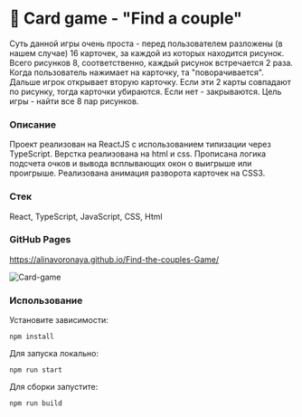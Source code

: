 # 🚀 Card game - "Find a couple"
Суть данной игры очень проста - перед пользователем разложены (в нашем случае) 16 карточек, за каждой из которых находится рисунок. Всего рисунков 8, соответственно, каждый рисунок встречается 2 раза.
Когда пользователь нажимает на карточку, та "поворачивается". Дальше игрок открывает вторую карточку. Если эти 2 карты совпадают по рисунку, тогда карточки убираются. Если нет - закрываются. Цель игры - найти все 8 пар рисунков.

### Описание
Проект реализован на ReactJS с использованием типизации через TypeScript. Верстка реализована на  html и css. Прописана логика подсчета очков и вывода всплывающих окон о выигрыше или проигрыше. Реализована анимация разворота карточек на CSS3.

### Стек
React, TypeScript, JavaScript, CSS, Html

### GitHub Pages
https://alinavoronaya.github.io/Find-the-couples-Game/

![Card-game](https://user-images.githubusercontent.com/87168061/195990369-b26eac9e-9ef0-4537-95aa-30060f78902f.png)

### Использование

Установите зависимости:
```
npm install
```
Для запуска локально:
```
npm run start
```
Для сборки запустите:
```
npm run build
```


